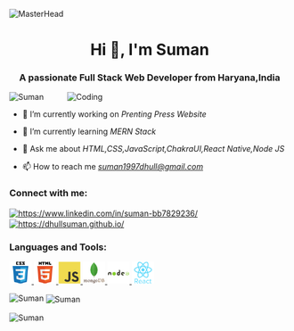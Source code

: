 ![MasterHead](https://www.timefortheweb.com/blog/wp-content/uploads/2017/10/timefortheweb-Blog-Image.gif)

<h1 align="center">Hi 👋, I'm Suman</h1>
<h3 align="center">A passionate Full Stack Web Developer from Haryana,India</h3>

<img align="right" alt="Coding" width="400" src="https://camo.githubusercontent.com/20ba1b87416f6e74a4debebec7a695504eec286a3a0a082f8cc6063ab1353dbe/68747470733a2f2f6d69726f2e6d656469756d2e636f6d2f6d61782f313430302f302a4647443642557a7a5a7331564a4c75592e676966">
<p align="left"> <img src="https://komarev.com/ghpvc/?username=dhullsuman&label=Profile%20views&color=0e75b6&style=flat" alt="Suman" /> </p>



- 🔭 I’m currently working on *Prenting Press Website*

- 🌱 I’m currently learning *MERN Stack*

- 💬 Ask me about *HTML,CSS,JavaScript,ChakraUI,React Native,Node JS*

- 📫 How to reach me *suman1997dhull@gmail.com*

<h3 align="left">Connect with me:</h3>
<p align="left">
<a href="https://www.linkedin.com/in/suman-bb7829236/" target="_blank"><img align="center" src="https://img.icons8.com/color/2x/linkedin-circled.png" alt="https://www.linkedin.com/in/suman-bb7829236/" height="30" width="40" /></a>
<a href="https://dhullsuman.github.io/" target="_blank" border-radius="50%"><img align="center" src="https://media.istockphoto.com/vectors/letter-initial-luxurious-logo-template-premium-s-logo-golden-concept-vector-id1340928327?b=1&k=20&m=1340928327&s=612x612&w=0&h=PYO6HDC0T2fXDwvVVU_dKkWoNX6FAupXWjvHhq-g5TU=" alt="https://dhullsuman.github.io/" height="30" width="40"  border-radius="50%" /></a>
<!-- <a href="https://codesandbox.io/dashboard/recent?workspace=222bbee5-63ed-4b07-b78f-d7e8fa829c44" target="_blank"><img align="center" src="https://img.icons8.com/external-tal-revivo-color-tal-revivo/2x/external-codesandbox-an-online-code-editor-and-sharing-web-application-projects-logo-color-tal-revivo.png" alt="https://codesandbox.io/dashboard/recent?workspace=222bbee5-63ed-4b07-b78f-d7e8fa829c44" height="30" width="40" /></a>
<a href="https://www.instagram.com/niteshsindhu5/" target="_blank"><img align="center" src="https://img.icons8.com/3d-fluency/2x/instagram-new.png" alt="https://www.instagram.com/niteshsindhu5/" height="30" width="40" /></a> -->
<!-- <a href="https://www.youtube.com/channel/UCnOdCvjWebQgrAHgWKmRtaw" target="_blank"><img align="center" src="https://cdn-icons-png.flaticon.com/512/1384/1384060.png" alt="https://www.youtube.com/channel/UCnOdCvjWebQgrAHgWKmRtaw" height="30" width="40" /></a> -->
</p>

<h3 align="left">Languages and Tools:</h3>
<p align="left"> <a href="https://www.w3schools.com/css/" target="_blank" rel="noreferrer"> <img src="https://raw.githubusercontent.com/devicons/devicon/master/icons/css3/css3-original-wordmark.svg" alt="css3" width="40" height="40"/> </a> <a href="https://www.w3.org/html/" target="_blank" rel="noreferrer"> <img src="https://raw.githubusercontent.com/devicons/devicon/master/icons/html5/html5-original-wordmark.svg" alt="html5" width="40" height="40"/> </a> <a href="https://developer.mozilla.org/en-US/docs/Web/JavaScript" target="_blank" rel="noreferrer"> <img src="https://raw.githubusercontent.com/devicons/devicon/master/icons/javascript/javascript-original.svg" alt="javascript" width="40" height="40"/> </a> <a href="https://www.mongodb.com/" target="_blank" rel="noreferrer"> <img src="https://raw.githubusercontent.com/devicons/devicon/master/icons/mongodb/mongodb-original-wordmark.svg" alt="mongodb" width="40" height="40"/> </a> <a href="https://nodejs.org" target="_blank" rel="noreferrer"> <img src="https://raw.githubusercontent.com/devicons/devicon/master/icons/nodejs/nodejs-original-wordmark.svg" alt="nodejs" width="40" height="40"/> </a> <a href="https://reactjs.org/" target="_blank" rel="noreferrer"> <img src="https://raw.githubusercontent.com/devicons/devicon/master/icons/react/react-original-wordmark.svg" alt="react" width="40" height="40"/> </a> </p>

<p><img align="left" src="https://github-readme-stats.vercel.app/api/top-langs?username=dhullsuman&show_icons=true&locale=en&layout=compact" alt="Suman" /></p>

<p>&nbsp;<img align="center" src="https://github-readme-stats.vercel.app/api?username=dhullsuman&show_icons=true&locale=en" alt="Suman" /></p>

<p><img align="center" src="https://github-readme-streak-stats.herokuapp.com/?user=dhullsuman&" alt="Suman" /></p>